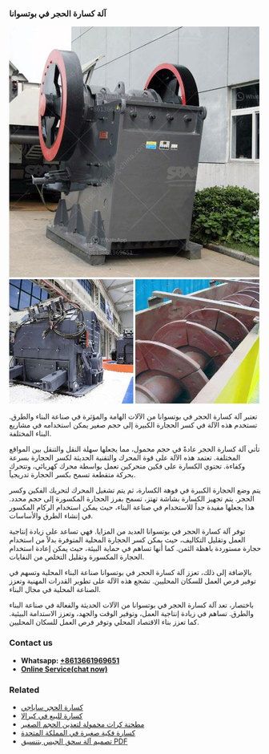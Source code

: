 <h3>آلة كسارة الحجر في بوتسوانا</h3><img src='1701746376.jpg' alt=''><p>تعتبر آلة كسارة الحجر في بوتسوانا من الآلات الهامة والمؤثرة في صناعة البناء والطرق. تستخدم هذه الآلة في كسر الحجارة الكبيرة إلى حجم صغير يمكن استخدامه في مشاريع البناء المختلفة.</p><p>تأتي آلة كسارة الحجر عادةً في حجم محمول، مما يجعلها سهلة النقل والتنقل بين المواقع المختلفة. تعتمد هذه الآلة على قوة المحرك والتقنية الحديثة لكسر الحجارة بسرعة وكفاءة. تحتوي الكسارة على فكين متحركين تعمل بواسطة محرك كهربائي، وتتحرك بحركة متقطعة تسمح بكسر الحجارة تدريجياً.</p><p>يتم وضع الحجارة الكبيرة في فوهة الكسارة، ثم يتم تشغيل المحرك لتحريك الفكين وكسر الحجر. يتم تجهيز الكسارة بشاشة تهتز، تسمح بفرز الحجارة المكسورة إلى حجم محدد. هذا يجعلها مفيدة جداً للاستخدام في صناعة البناء، حيث يمكن استخدام الركام المكسور في إنشاء الطرق والأساسات.</p><p>توفر آلة كسارة الحجر في بوتسوانا العديد من المزايا. فهي تساعد على زيادة إنتاجية العمل وتقليل التكاليف، حيث يمكن كسر الحجارة المحلية المتوفرة بدلاً من استخدام حجارة مستوردة باهظة الثمن. كما أنها تساهم في حماية البيئة، حيث يمكن إعادة استخدام الحجارة المكسورة وتقليل التخلص من النفايات.</p><p>بالإضافة إلى ذلك، تعزز آلة كسارة الحجر في بوتسوانا صناعة البناء المحلية وتسهم في توفير فرص العمل للسكان المحليين. تشجع هذه الآلة على تطوير القدرات المهنية وتعزز الصناعة المحلية في مجال البناء.</p><p>باختصار، تعد آلة كسارة الحجر في بوتسوانا من الآلات الحديثة والفعالة في صناعة البناء والطرق. تساهم في زيادة إنتاجية العمل، وتوفير الوقت والجهد، وتعزز الاستدامة البيئية. كما تعزز بناء الاقتصاد المحلي وتوفر فرص العمل للسكان المحليين.</p><h3>Contact us</h3><ul><li><strong>Whatsapp:&nbsp;<a href="https://wa.me/8613661969651">+8613661969651</a></strong></li><li><a href="https://swt.shibang-china.com/?git&amp;zhl&amp;آلة كسارة الحجر في بوتسوانا"><strong>Online Service(chat now)</strong></a></li></ul><h3>Related</h3><ul><li><a href='كسارة الحجر ساياجي.md'>كسارة الحجر ساياجي</a></li><li><a href='كسارة للبيع في كيرالا.md'>كسارة للبيع في كيرالا</a></li><li><a href='مطحنة كرات محمولة لتعدين الحجم الصغير.md'>مطحنة كرات محمولة لتعدين الحجم الصغير</a></li><li><a href='كسارة فكية صغيرة في المملكة المتحدة.md'>كسارة فكية صغيرة في المملكة المتحدة</a></li><li><a href='تصميم آلة سحق الجبس بتنسيق PDF.md'>تصميم آلة سحق الجبس بتنسيق PDF</a></li></ul>